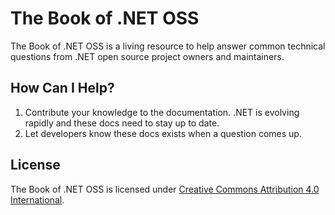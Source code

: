 # The Book of .NET OSS

The Book of .NET OSS is a living resource to help answer common technical questions from .NET open source project owners and maintainers.

## How Can I Help?

1. Contribute your knowledge to the documentation. .NET is evolving rapidly and these docs need to stay up to date.
2. Let developers know these docs exists when a question comes up.

## License

The Book of .NET OSS is licensed under [Creative Commons Attribution 4.0 International](https://creativecommons.org/licenses/by/4.0/).